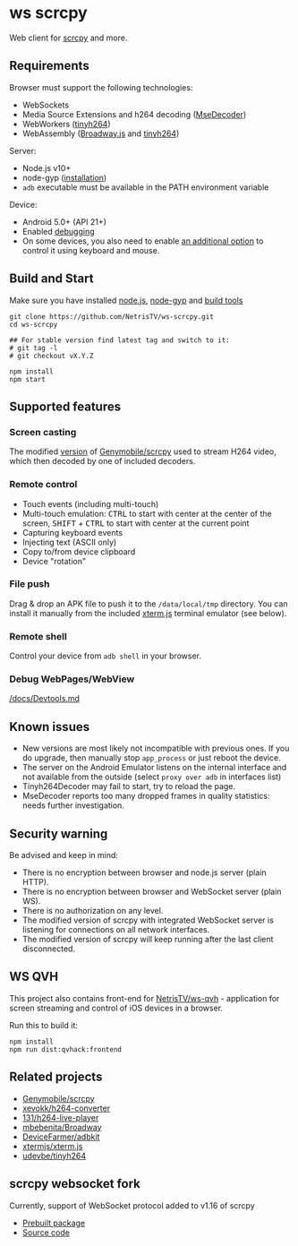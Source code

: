 # ws scrcpy

Web client for [scrcpy](https://github.com/Genymobile/scrcpy) and more.

## Requirements

Browser must support the following technologies:
* WebSockets
* Media Source Extensions and h264 decoding
([MseDecoder](/src/app/decoder/MseDecoder.ts))
* WebWorkers ([tinyh264](/src/app/decoder/Tinyh264Decoder.ts))
* WebAssembly  ([Broadway.js](/src/app/decoder/BroadwayDecoder.ts) and
[tinyh264](/src/app/decoder/Tinyh264Decoder.ts))

Server:
* Node.js v10+
* node-gyp ([installation](https://github.com/nodejs/node-gyp#installation))
* `adb` executable must be available in the PATH environment variable

Device:
* Android 5.0+ (API 21+)
* Enabled [debugging](https://developer.android.com/studio/command-line/adb.html#Enabling)
* On some devices, you also need to enable
[an additional option](https://github.com/Genymobile/scrcpy/issues/70#issuecomment-373286323)
to control it using keyboard and mouse.

## Build and Start

Make sure you have installed [node.js](https://nodejs.org/en/download/), [node-gyp](https://github.com/nodejs/node-gyp) and [build tools](https://github.com/nodejs/node-gyp#installation)
```shell
git clone https://github.com/NetrisTV/ws-scrcpy.git
cd ws-scrcpy

## For stable version find latest tag and switch to it:
# git tag -l
# git checkout vX.Y.Z

npm install
npm start
```

## Supported features

### Screen casting
The modified [version](https://github.com/NetrisTV/scrcpy/tree/feature/websocket-v1.16.x)
of [Genymobile/scrcpy](https://github.com/Genymobile/scrcpy) used to stream
H264 video, which then decoded by one of included decoders.

### Remote control
* Touch events (including multi-touch)
* Multi-touch emulation: <kbd>CTRL</kbd> to start with center at the center of
the screen, <kbd>SHIFT</kbd> + <kbd>CTRL</kbd> to start with center at the
current point
* Capturing keyboard events
* Injecting text (ASCII only)
* Copy to/from device clipboard
* Device "rotation"

### File push
Drag & drop an APK file to push it to the `/data/local/tmp` directory. You can
install it manually from the included
[xterm.js](https://github.com/xtermjs/xterm.js) terminal emulator (see below).

### Remote shell
Control your device from `adb shell` in your browser.

### Debug WebPages/WebView
[/docs/Devtools.md](/docs/Devtools.md)

## Known issues

* New versions are most likely not incompatible with previous ones. If you do
upgrade, then manually stop `app_process` or just reboot the device.
* The server on the Android Emulator listens on the internal interface and not
available from the outside (select `proxy over adb` in interfaces list)
* Tinyh264Decoder may fail to start, try to reload the page.
* MseDecoder reports too many dropped frames in quality statistics: needs
further investigation.

## Security warning
Be advised and keep in mind:
* There is no encryption between browser and node.js server (plain HTTP).
* There is no encryption between browser and WebSocket server (plain WS).
* There is no authorization on any level.
* The modified version of scrcpy with integrated WebSocket server is listening
for connections on all network interfaces.
* The modified version of scrcpy will keep running after the last client
disconnected.

## WS QVH
This project also contains front-end for
[NetrisTV/ws-qvh](https://github.com/NetrisTV/ws-qvh) - application for screen
streaming and control of iOS devices in a browser.

Run this to build it:

```shell script
npm install
npm run dist:qvhack:frontend
```

## Related projects
* [Genymobile/scrcpy](https://github.com/Genymobile/scrcpy)
* [xevokk/h264-converter](https://github.com/xevokk/h264-converter)
* [131/h264-live-player](https://github.com/131/h264-live-player)
* [mbebenita/Broadway](https://github.com/mbebenita/Broadway)
* [DeviceFarmer/adbkit](https://github.com/DeviceFarmer/adbkit)
* [xtermjs/xterm.js](https://github.com/xtermjs/xterm.js)
* [udevbe/tinyh264](https://github.com/udevbe/tinyh264)

## scrcpy websocket fork

Currently, support of WebSocket protocol added to v1.16 of scrcpy
* [Prebuilt package](/vendor/Genymobile/scrcpy/scrcpy-server.jar)
* [Source code](https://github.com/NetrisTV/scrcpy/tree/feature/websocket-v1.16.x)

